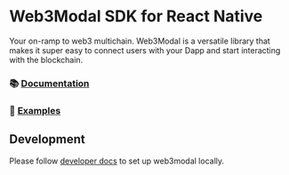 # Web3Modal SDK for React Native

Your on-ramp to web3 multichain. Web3Modal is a versatile library that makes it super easy to connect users with your Dapp and start interacting with the blockchain.

### 📚 [Documentation](https://docs.walletconnect.com/web3modal/react-native/about)

### 🔎 [Examples](https://github.com/WalletConnect/react-native-examples/tree/main/dapps/W3MWagmi)

## Development

Please follow [developer docs](./.github/docs/development.md) to set up web3modal locally.
